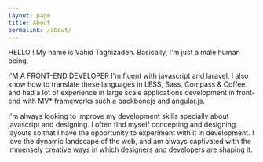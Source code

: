 ```yaml
---
layout: page
title: About
permalink: /about/
---
```


HELLO !
My name is Vahid Taghizadeh.
Basically, I'm just a male human being,

I'M A FRONT-END DEVELOPER
I'm fluent with javascript and laravel.
I also know how to translate these languages in LESS, Sass, Compass & Coffee.
and had a lot of experience in large scale applications development in front-end with MV* frameworks such a backbonejs and angular.js. 

I'm always looking to improve my development skills specially about javascript and designing. I often find myself concepting and designing layouts so that I have the opportunity to experiment with it in development. I love the dynamic landscape of the web, and am always captivated with the immensely creative ways in which designers and developers are shaping it.
